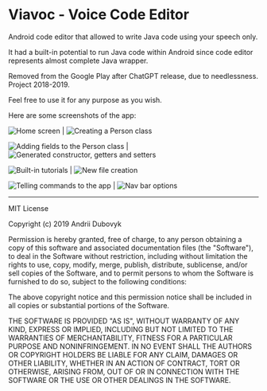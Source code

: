 # Viavoc - Voice Code Editor

Android code editor that allowed to write Java code using your speech only.

It had a built-in potential to run Java code within Android since code editor represents almost complete Java wrapper.

Removed from the Google Play after ChatGPT release, due to needlessness. Project 2018-2019.

Feel free to use it for any purpose as you wish.

Here are some screenshots of the app:

![Home screen](./screenshots/08.jpg) | ![Creating a Person class](./screenshots/01.png)


![Adding fields to the Person class](./screenshots/02.png) | ![Generated constructor, getters and setters](./screenshots/03.png)


![Built-in tutorials](./screenshots/04.png) | ![New file creation](./screenshots/03.png)


![Telling commands to the app](./screenshots/09.jpg) | ![Nav bar options](./screenshots/07.png)


______________________________________________________________________________

MIT License

Copyright (c) 2019 Andrii Dubovyk

Permission is hereby granted, free of charge, to any person obtaining a copy
of this software and associated documentation files (the "Software"), to deal
in the Software without restriction, including without limitation the rights
to use, copy, modify, merge, publish, distribute, sublicense, and/or sell
copies of the Software, and to permit persons to whom the Software is
furnished to do so, subject to the following conditions:

The above copyright notice and this permission notice shall be included in all
copies or substantial portions of the Software.

THE SOFTWARE IS PROVIDED "AS IS", WITHOUT WARRANTY OF ANY KIND, EXPRESS OR
IMPLIED, INCLUDING BUT NOT LIMITED TO THE WARRANTIES OF MERCHANTABILITY,
FITNESS FOR A PARTICULAR PURPOSE AND NONINFRINGEMENT. IN NO EVENT SHALL THE
AUTHORS OR COPYRIGHT HOLDERS BE LIABLE FOR ANY CLAIM, DAMAGES OR OTHER
LIABILITY, WHETHER IN AN ACTION OF CONTRACT, TORT OR OTHERWISE, ARISING FROM,
OUT OF OR IN CONNECTION WITH THE SOFTWARE OR THE USE OR OTHER DEALINGS IN THE
SOFTWARE.
